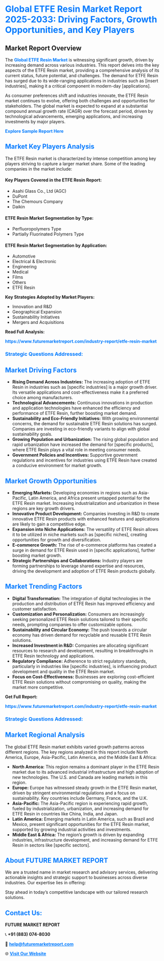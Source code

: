 <h1 style="color: #007BFF;">Global ETFE Resin Market Report 2025-2033: Driving Factors, Growth Opportunities, and Key Players</h1>

<section id="overview">
<h2>Market Report Overview</h2>
<p>The <a href="https://www.futuremarketreport.com/industry-report/etfe-resin-market" style="color: #007BFF; text-decoration: none;"><strong>Global ETFE Resin Market</strong></a> is witnessing significant growth, driven by increasing demand across various industries. This report delves into the key aspects of the ETFE Resin market, providing a comprehensive analysis of its current status, future potential, and challenges. The demand for ETFE Resin has surged due to its wide-ranging applications in industries such as [insert industries], making it a critical component in modern-day [applications].</p>
<p>As consumer preferences shift and industries innovate, the ETFE Resin market continues to evolve, offering both challenges and opportunities for stakeholders. The global market is expected to expand at a substantial compound annual growth rate (CAGR) over the forecast period, driven by technological advancements, emerging applications, and increasing investments by major players.</p>
</section>

<section id="overview">
<p><a href="https://www.futuremarketreport.com/request-sample/reportId=119924" style="color: #007BFF; text-decoration: none;"><strong>Explore Sample Report Here</strong></a></p>
</section>

<section id="key-players">
<h2 style="color: #007BFF;">Market Key Players Analysis</h2>
<p>The ETFE Resin market is characterized by intense competition among key players striving to capture a larger market share. Some of the leading companies in the market include:</p>
<h4>Key Players Covered in the ETFE Resin Report:</h4>
<ul><li>Asahi Glass Co., Ltd (AGC)</li><li>DuPont</li><li>The Chemours Company</li><li>Daikin</li></ul>
<h4>ETFE Resin Market Segmentation by Type:</h4>
<ul><li>Perfluoropolymers Type</li><li>Partially Fluorinated Polymers Type</li></ul>

<h4>ETFE Resin Market Segmentation by Application:</h4>
<ul><li>Automotive</li><li>Electrical &amp; Electronic</li><li>Engineering</li><li>Medical</li><li>Films</li><li>Others</li><li>ETFE Resin</li></ul>
<p><strong>Key Strategies Adopted by Market Players:</strong></p>
<ul>
<li>Innovation and R&D</li>
<li>Geographical Expansion</li>
<li>Sustainability Initiatives</li>
<li>Mergers and Acquisitions</li>
</ul>
</section>

<section>
<p><strong>Read Full Analysis: </strong></p><a href="https://www.futuremarketreport.com/industry-report/etfe-resin-market" style="color: #007BFF; text-decoration: none;"><strong>https://www.futuremarketreport.com/industry-report/etfe-resin-market</strong></a>
<h3 style="color: #007BFF;">Strategic Questions Addressed:</h3>
</section>

<section id="driving-factors">
<h2 style="color: #007BFF;">Market Driving Factors</h2>
<ul>
<li><strong>Rising Demand Across Industries:</strong> The increasing adoption of ETFE Resin in industries such as [specific industries] is a major growth driver. Its versatile applications and cost-effectiveness make it a preferred choice among manufacturers.</li>
<li><strong>Technological Advancements:</strong> Continuous innovations in production and application technologies have enhanced the efficiency and performance of ETFE Resin, further boosting market demand.</li>
<li><strong>Sustainability and Eco-Friendly Initiatives:</strong> With growing environmental concerns, the demand for sustainable ETFE Resin solutions has surged. Companies are investing in eco-friendly variants to align with global sustainability goals.</li>
<li><strong>Growing Population and Urbanization:</strong> The rising global population and rapid urbanization have increased the demand for [specific products], where ETFE Resin plays a vital role in meeting consumer needs.</li>
<li><strong>Government Policies and Incentives:</strong> Supportive government regulations and incentives for industries using ETFE Resin have created a conducive environment for market growth.</li>
</ul>
</section>

<section id="growth-opportunities">
<h2 style="color: #007BFF;">Market Growth Opportunities</h2>
<ul>
<li><strong>Emerging Markets:</strong> Developing economies in regions such as Asia-Pacific, Latin America, and Africa present untapped potential for the ETFE Resin market. Increasing industrialization and urbanization in these regions are key growth drivers.</li>
<li><strong>Innovative Product Development:</strong> Companies investing in R&D to create innovative ETFE Resin products with enhanced features and applications are likely to gain a competitive edge.</li>
<li><strong>Expansion into Niche Applications:</strong> The versatility of ETFE Resin allows it to be utilized in niche markets such as [specific niches], creating opportunities for growth and diversification.</li>
<li><strong>E-commerce Growth:</strong> The rise of e-commerce platforms has created a surge in demand for ETFE Resin used in [specific applications], further boosting market growth.</li>
<li><strong>Strategic Partnerships and Collaborations:</strong> Industry players are forming partnerships to leverage shared expertise and resources, driving the development and adoption of ETFE Resin products globally.</li>
</ul>
</section>

<section id="trending-factors">
<h2 style="color: #007BFF;">Market Trending Factors</h2>
<ul>
<li><strong>Digital Transformation:</strong> The integration of digital technologies in the production and distribution of ETFE Resin has improved efficiency and customer satisfaction.</li>
<li><strong>Customization and Personalization:</strong> Consumers are increasingly seeking personalized ETFE Resin solutions tailored to their specific needs, prompting companies to offer customizable options.</li>
<li><strong>Sustainability and Circular Economy:</strong> The push towards a circular economy has driven demand for recyclable and reusable ETFE Resin solutions.</li>
<li><strong>Increased Investment in R&D:</strong> Companies are allocating significant resources to research and development, resulting in breakthroughs in ETFE Resin technology and applications.</li>
<li><strong>Regulatory Compliance:</strong> Adherence to strict regulatory standards, particularly in industries like [specific industries], is influencing product development and quality in the ETFE Resin market.</li>
<li><strong>Focus on Cost-Effectiveness:</strong> Businesses are exploring cost-efficient ETFE Resin solutions without compromising on quality, making the market more competitive.</li>
</ul>
</section>

<section>
<p><strong>Get Full Report: </strong></p><a href="https://www.futuremarketreport.com/industry-report/etfe-resin-market" style="color: #007BFF; text-decoration: none;"><strong>https://www.futuremarketreport.com/industry-report/etfe-resin-market</strong></a>
<h3 style="color: #007BFF;">Strategic Questions Addressed:</h3>
</section>


<section id="regional-analysis">
<h2 style="color: #007BFF;">Market Regional Analysis</h2>
<p>The global ETFE Resin market exhibits varied growth patterns across different regions. The key regions analyzed in this report include North America, Europe, Asia-Pacific, Latin America, and the Middle East & Africa:</p>
<ul>
<li><strong>North America:</strong> This region remains a dominant player in the ETFE Resin market due to its advanced industrial infrastructure and high adoption of new technologies. The U.S. and Canada are leading markets in this region.</li>
<li><strong>Europe:</strong> Europe has witnessed steady growth in the ETFE Resin market, driven by stringent environmental regulations and a focus on sustainability. Key countries include Germany, France, and the U.K.</li>
<li><strong>Asia-Pacific:</strong> The Asia-Pacific region is experiencing rapid growth, fueled by industrialization, urbanization, and increasing demand for ETFE Resin in countries like China, India, and Japan.</li>
<li><strong>Latin America:</strong> Emerging markets in Latin America, such as Brazil and Mexico, present significant opportunities for the ETFE Resin market, supported by growing industrial activities and investments.</li>
<li><strong>Middle East & Africa:</strong> The region’s growth is driven by expanding industries, infrastructure development, and increasing demand for ETFE Resin in sectors like [specific sectors].</li>
</ul>
</section>

<footer>
<h2 style="color: #007BFF;">About FUTURE MARKET REPORT</h2>
<p>We are a trusted name in market research and advisory services, delivering actionable insights and strategic support to businesses across diverse industries. Our expertise lies in offering:</p>

<p>Stay ahead in today’s competitive landscape with our tailored research solutions.</p>

<h2 style="color: #007BFF;">Contact Us:</h2>
<p><strong>FUTURE MARKET REPORT</strong></p>
<p>📞 <strong>+91 (883) 074-8030</strong></p>
<p>📧 <strong><a href="mailto:help@futuremarketreport.com" style="color: #007BFF;">help@futuremarketreport.com</a></strong></p>
<p>🌐 <strong><a href="https://www.futuremarketreport.com/" style="color: #007BFF;">Visit Our Website</a></strong></p>
</footer>
